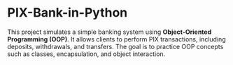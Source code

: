 # PIX-Bank-in-Python
This project simulates a simple banking system using **Object-Oriented Programming (OOP)**. It allows clients to perform PIX transactions, including deposits, withdrawals, and transfers. The goal is to practice OOP concepts such as classes, encapsulation, and object interaction.
